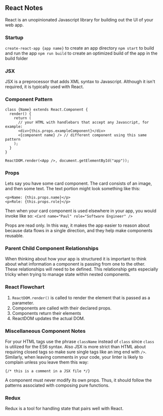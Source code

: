 ## React Notes

React is an unopinionated Javascript library for building out the UI of your web app.

### Startup

`create-react-app {app name}` to create an app directory
`npm start` to build and run the app
`npm run build` to create an optimized build of the app in the build folder

### JSX

JSX is a preprocessor that adds XML syntax to Javascript. Although it isn't required, it is typically used with React.

### Component Pattern

```
class {Name} extends React.Component {
  render() {
    return (
      // your HTML with handlebars that accept any Javascript, for example:
      <div>{this.props.exampleComponent}</div>
      <{component name} /> // different component using this same pattern
    );
  }
}

ReactDOM.render(<App />, document.getElementById("app"));

```

### Props

Lets say you have some card component. The card consists of an image, and then some text. The text portion might look something like this:

```
<p>Name: {this.props.name}</p>
<p>Role: {this.props.role}</p>
```

Then when your card component is used elsewhere in your app, you would invoke like so:
`<Card name="Paul" role="Software Engineer" />`

Props are read only. In this way, it makes the app easier to reason about because data flows in a single direction, and they help make components reusable.

### Parent Child Component Relationships

When thinking about how your app is structured it is important to think about what information a component is passing from one to the other. These relationships will need to be defined. This relationship gets especially tricky when trying to manage state within nested components.

### React Flowchart

1. `ReactDOM.render()` is called to render the element that is passed as a parameter.
2. Components are called with their declared props.
3. Components return their elements
4. ReactDOM updates the actual DOM.

### Miscellaneous Component Notes

For your HTML tags use the phrase `className` instead of `class` since `class` is utilized for the ES6 syntax. Also JSX is more strict than HTML about requiring closed tags so make sure single tags like an img end with `/>`. Similarly, when leaving comments in your code, your linter is likely to complain unless you leave them this way:

`{/* this is a comment in a JSX file */}`

A component must never modify its own props. Thus, it should follow the patterns associated with composing pure functions.

### Redux

Redux is a tool for handling state that pairs well with React.
